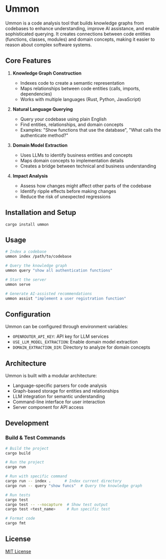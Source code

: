 # Ummon

Ummon is a code analysis tool that builds knowledge graphs from codebases to enhance understanding, improve AI assistance, and enable sophisticated querying. It creates connections between code entities (functions, classes, modules) and domain concepts, making it easier to reason about complex software systems.

## Core Features

1. **Knowledge Graph Construction**
   - Indexes code to create a semantic representation
   - Maps relationships between code entities (calls, imports, dependencies)
   - Works with multiple languages (Rust, Python, JavaScript)

2. **Natural Language Querying**
   - Query your codebase using plain English
   - Find entities, relationships, and domain concepts
   - Examples: "Show functions that use the database", "What calls the authenticate method?"

3. **Domain Model Extraction**
   - Uses LLMs to identify business entities and concepts
   - Maps domain concepts to implementation details
   - Creates a bridge between technical and business understanding

4. **Impact Analysis**
   - Assess how changes might affect other parts of the codebase
   - Identify ripple effects before making changes
   - Reduce the risk of unexpected regressions

## Installation and Setup

```
cargo install ummon
```

## Usage

```bash
# Index a codebase
ummon index /path/to/codebase

# Query the knowledge graph
ummon query "show all authentication functions"

# Start the server
ummon serve

# Generate AI-assisted recommendations
ummon assist "implement a user registration function"
```

## Configuration

Ummon can be configured through environment variables:

- `OPENROUTER_API_KEY`: API key for LLM services
- `USE_LLM_MODEL_EXTRACTION`: Enable domain model extraction
- `DOMAIN_EXTRACTION_DIR`: Directory to analyze for domain concepts

## Architecture

Ummon is built with a modular architecture:
- Language-specific parsers for code analysis
- Graph-based storage for entities and relationships
- LLM integration for semantic understanding
- Command-line interface for user interaction
- Server component for API access

## Development

### Build & Test Commands
```bash
# Build the project
cargo build

# Run the project
cargo run

# Run with specific command
cargo run -- index .      # Index current directory
cargo run -- query "show funcs"  # Query the knowledge graph

# Run tests
cargo test
cargo test -- --nocapture  # Show test output
cargo test <test_name>     # Run specific test

# Format code
cargo fmt
```

## License

[MIT License](LICENSE)